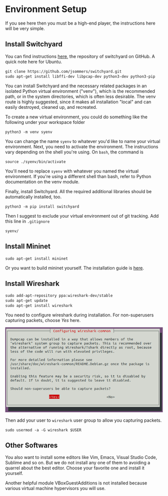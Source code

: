 # Environment Setup

If you see here then you must be a high-end player, the instructions here will be very simple.

## Install Switchyard

You can find instructions [here](https://github.com/jsommers/switchyard), the repository of switchyard on GitHub. A quick note here for Ubuntu.

```
git clone https://github.com/jsommers/switchyard.git
sudo apt-get install libffi-dev libpcap-dev python3-dev python3-pip
```

You can install Switchyard and the necessary related packages in an isolated Python virtual environment ("venv"), which is the recommended path, or in the system directories, which is often less desirable. The venv route is highly suggested, since it makes all installation "local" and can easily destroyed, cleaned up, and recreated.

To create a new virtual environment, you could do something like the following under your workspace folder

```
python3 -m venv syenv
```

You can change the name `syenv` to whatever you'd like to name your virtual environment. Next, you need to activate the environment. The instructions vary depending on the shell you're using. On `bash`, the command is

```
source ./syenv/bin/activate
```

You'll need to replace `syenv` with whatever you named the virtual environment. If you're using a different shell than bash, refer to Python documentation on the venv module.

Finally, install Switchyard. All the required additional libraries should be automatically installed, too.

```
python3 -m pip install switchyard
```

Then I suggest to exclude your virtual environment out of git tracking. Add this line in `.gitignore`

```
syenv/
```

## Install Mininet

```
sudo apt-get install mininet
```

Or you want to build mininet yourself. The installation guide is [here](http://mininet.org/download/).

## Install Wireshark

```
sudo add-apt-repository ppa:wireshark-dev/stable
sudo apt-get update
sudo apt-get install wireshark
```

You need to configure wireshark during installation. For non-superusers capturing packets, choose *Yes* here.

![configure-wireshark](assets/configure-wireshark.png)

Then add your user to `wireshark` user group to allow you capturing packets.

```
sudo usermod -a -G wireshark $USER
```

## Other Softwares

You also want to install some editors like Vim, Emacs, Visual Studio Code, Sublime and so on. But we do not install any one of them to avoiding a quarrel about the best editor. Choose your favorite one and install it yourself.

Another helpful module VBoxGuestAdditions is not installed because various virtual machine hypervisors you will use.
